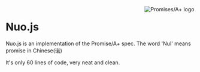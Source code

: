 <a href="https://promisesaplus.com/">
    <img src="https://promisesaplus.com/assets/logo-small.png" alt="Promises/A+ logo"
         title="Promises/A+ 1.0 compliant" align="right" />
</a>

Nuo.js
======

Nuo.js is an implementation of the Promise/A+ spec. The word 'Nul' means promise in Chinese(诺)

It's only 60 lines of code, very neat and clean.
